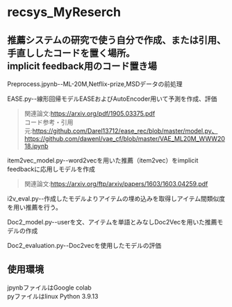 # recsys_MyReserch　　
推薦システムの研究で使う自分で作成、または引用、手直ししたコードを置く場所。  
implicit feedback用のコード置き場
---
Preprocess.jpynb--ML-20M,Netflix-prize,MSDデータの前処理

EASE.py--線形回帰モデルEASEおよびAutoEncoder用いて予測を作成、評価
>関連論文:https://arxiv.org/pdf/1905.03375.pdf  
コード参考・引用元:https://github.com/Darel13712/ease_rec/blob/master/model.py、https://github.com/dawenl/vae_cf/blob/master/VAE_ML20M_WWW2018.ipynb 


item2vec_model.py--word2vecを用いた推薦（item2vec）をimplicit feedbackに応用しモデルを作成　　
>関連論文:https://arxiv.org/ftp/arxiv/papers/1603/1603.04259.pdf  

i2v_eval.py--作成したモデルよりアイテムの埋め込みを取得しアイテム間類似度を用い推薦を行う。　

Doc2_model.py--userを文、アイテムを単語とみなしDoc2Vecを用いた推薦モデルの作成    

Doc2_evaluation.py--Doc2vecを使用したモデルの評価

使用環境
---
jpynbファイルはGoogle colab    
pyファイルはlinux
Python 3.9.13

